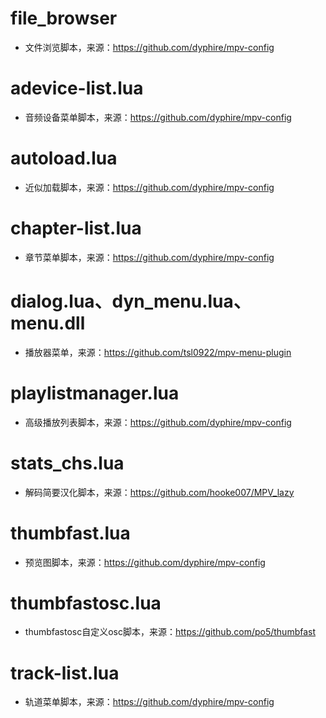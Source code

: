 # file_browser
* 文件浏览脚本，来源：https://github.com/dyphire/mpv-config

# adevice-list.lua
* 音频设备菜单脚本，来源：https://github.com/dyphire/mpv-config

# autoload.lua
* 近似加载脚本，来源：https://github.com/dyphire/mpv-config

# chapter-list.lua
* 章节菜单脚本，来源：https://github.com/dyphire/mpv-config

# dialog.lua、dyn_menu.lua、menu.dll
* 播放器菜单，来源：https://github.com/tsl0922/mpv-menu-plugin

# playlistmanager.lua
* 高级播放列表脚本，来源：https://github.com/dyphire/mpv-config

# stats_chs.lua
* 解码简要汉化脚本，来源：https://github.com/hooke007/MPV_lazy

# thumbfast.lua
* 预览图脚本，来源：https://github.com/dyphire/mpv-config

# thumbfastosc.lua
* thumbfastosc自定义osc脚本，来源：https://github.com/po5/thumbfast

# track-list.lua
* 轨道菜单脚本，来源：https://github.com/dyphire/mpv-config